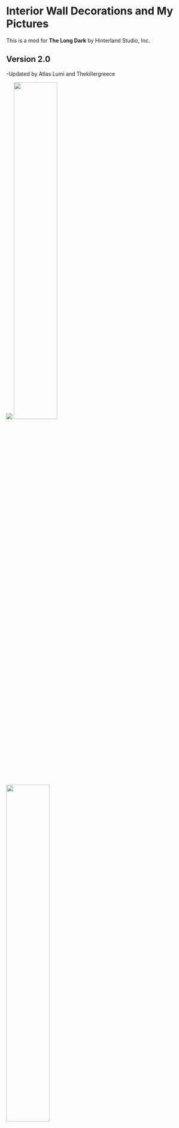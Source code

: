 # Interior Wall Decorations and My Pictures
This is a mod for **The Long Dark** by Hinterland Studio, Inc.

## Version 2.0
-Updated by Atlas Lumi and Thekillergreece

<img src="https://github.com/stmSantana/InteriorWallDecorations/blob/main/Images/Gallery/Gallery.jpg">
<img src="https://github.com/stmSantana/InteriorWallDecorations/blob/main/Images/Gallery/Gallery%20(12).jpg" width="48%"> <img src="https://github.com/stmSantana/InteriorWallDecorations/blob/main/Images/Gallery/Gallery%20(8).jpg" width="48%">

## Installation v1.4.1
* If you haven't done so already, install MelonLoader by downloading and running [MelonLoader.Installer.exe](https://github.com/HerpDerpinstine/MelonLoader/releases/latest/download/MelonLoader.Installer.exe)
* Install the latest version of [ModComponent](https://github.com/dommrogers/ModComponent) and its dependencies.
* Download latest version of `Wall_Interior.zip` from the [releases page](https://github.com/stmSantana/InteriorWallDecorations/releases/latest).
* You will need to unzip(extract) the downloaded Zip and move the files and folders in it to the Mods folder. I explain it in detail below. <br>**(Caution! Do not move the Zip file itself to the Mods folder.)**
* Move **MyPicturesMod.dll** file to the your Mods folder.<br>
* Move **Wall_Interior.modcomponent** file to your Mods folder.
* Move **WallMyPictures** folder and all files in it to the Mods folder.
- **New! v1.4.1** - Optional installation (The following operation is optional. Doing so will install an additional 20 posters for My Pictures. They are all 2 meters square.)<br>
-- Move **Wall_Interior_sqr.modcomponent** to your Mods folder.<br>
-- Move **WallMyPicturesSqr** folder in the downloaded ZIP and all files in it to the Mods folder.<br>

### Recommended mods
* [Placing Anywhere by Xpazeman](https://github.com/Xpazeman/tld-placing-anywhere)

## Description v1.4
### New(1.4): My Pictures Feature ###
* Several new posters, picture frames, and photos have been added. They are white paper with nothing drawn on them, but MyPicturesMod.dll can display PNG files in the **Mods/WallMyPictures** folder on their surfaces. The downloaded WallMyPictures folder initially contains PNG files, but you can also replace them with other images by editing those PNG files. You can use different resolutions, but please keep the ratio of height to width. Also, do not change the file name.<br>
<img src="https://github.com/stmSantana/InteriorWallDecorations/blob/main/Images/Gallery/v1_4_1.jpg" width="48%"> <img src="https://github.com/stmSantana/InteriorWallDecorations/blob/main/Images/Gallery/v1_4_2.jpg" width="48%">


### Finding Items
- **Loot:** Currently the new item will be found while searching various locations, e.g. Workbench, PlasticBox, Locker.
- **Spawn:** I have also added spawns for all items in various locations. Those are guaranteed. e.g. QuonsetGasStation, Dam, CampOffice.
Also, some items can be crafted.<br>(**NOTE:** *Gearspawner spawns all gear only on the first visit to each location. In other words, all mod items will not spawn in locations you have already visited.*)
<img src="https://github.com/stmSantana/InteriorWallDecorations/blob/main/Images/Gallery/Gallery%20(10).jpg" width="40%">


### Adding Items
Using the [DeveloperConsole](https://github.com/FINDarkside/TLD-Developer-Console) Items can be manually added to your inventory with the command `add <GearName>`.
(e.g. `add Wallposterch`)
The item is fully integrated into the console and will appear in the auto-complete when pressing tab.

### Gear Name List
[Interior Wall Decorations Wiki](https://github.com/stmSantana/InteriorWallDecorations/wiki)

## Special Thanks
The Long Dark Modding Server (discord)
